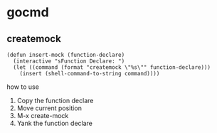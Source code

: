 # gocmd

## createmock

```
(defun insert-mock (function-declare)
  (interactive "sFunction Declare: ")
  (let ((command (format "createmock \"%s\"" function-declare)))
    (insert (shell-command-to-string command))))
```

how to use

1. Copy the function declare
2. Move current position
3. M-x create-mock
4. Yank the function declare
